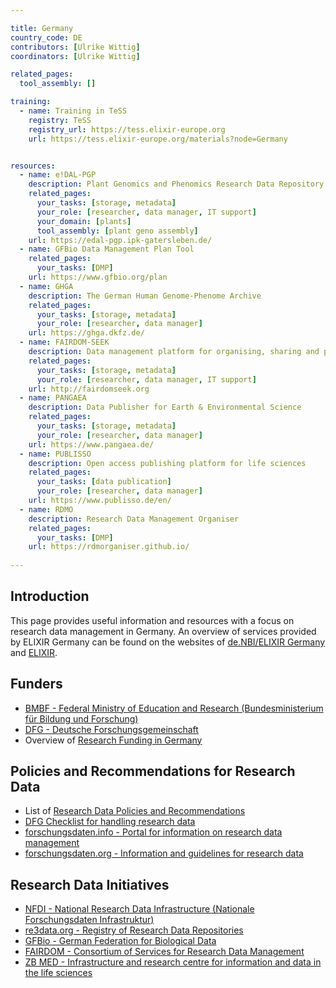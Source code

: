```yaml
---

title: Germany
country_code: DE
contributors: [Ulrike Wittig]
coordinators: [Ulrike Wittig]

related_pages: 
  tool_assembly: []

training:
  - name: Training in TeSS
    registry: TeSS
    registry_url: https://tess.elixir-europe.org
    url: https://tess.elixir-europe.org/materials?node=Germany


resources:
  - name: e!DAL-PGP
    description: Plant Genomics and Phenomics Research Data Repository
    related_pages:
      your_tasks: [storage, metadata]
      your_role: [researcher, data manager, IT support]
      your_domain: [plants]
      tool_assembly: [plant geno assembly]
    url: https://edal-pgp.ipk-gatersleben.de/  
  - name: GFBio Data Management Plan Tool
    related_pages:
      your_tasks: [DMP]
    url: https://www.gfbio.org/plan
  - name: GHGA
    description: The German Human Genome-Phenome Archive
    related_pages:
      your_tasks: [storage, metadata]
      your_role: [researcher, data manager]
    url: https://ghga.dkfz.de/
  - name: FAIRDOM-SEEK
    description: Data management platform for organising, sharing and publishing research datasets, models, protocols, samples, publications and other research outcomes.
    related_pages:
      your_tasks: [storage, metadata]
      your_role: [researcher, data manager, IT support]
    url: http://fairdomseek.org
  - name: PANGAEA
    description: Data Publisher for Earth & Environmental Science
    related_pages:
      your_tasks: [storage, metadata]
      your_role: [researcher, data manager]
    url: https://www.pangaea.de/
  - name: PUBLISSO
    description: Open access publishing platform for life sciences
    related_pages:
      your_tasks: [data publication]
      your_role: [researcher, data manager]
    url: https://www.publisso.de/en/
  - name: RDMO
    description: Research Data Management Organiser
    related_pages:
      your_tasks: [DMP]
    url: https://rdmorganiser.github.io/
    
---
```



## Introduction 

This page provides useful information and resources with a focus on research data management in Germany. An overview of services provided by ELIXIR Germany can be found on the websites of [de.NBI/ELIXIR Germany](https://www.denbi.de/) and [ELIXIR](https://elixir-europe.org/about-us/who-we-are/nodes/germany).

## Funders

* [BMBF - Federal Ministry of Education and Research (Bundesministerium für Bildung und Forschung)](https://www.bmbf.de/)
* [DFG - Deutsche Forschungsgemeinschaft](https://www.dfg.de)
* Overview of [Research Funding in Germany](https://www.research-in-germany.org/en/)

## Policies and Recommendations for Research Data

* List of [Research Data Policies and Recommendations](https://www.forschungsdaten.org/index.php/Data_Policies)
* [DFG Checklist for handling research data](https://www.dfg.de/download/pdf/foerderung/grundlagen_dfg_foerderung/forschungsdaten/forschungsdaten_checkliste_de.pdf)
* [forschungsdaten.info - Portal for information on research data management](https://www.forschungsdaten.info/)
* [forschungsdaten.org - Information and guidelines for research data](https://www.forschungsdaten.org)

## Research Data Initiatives 

* [NFDI - National Research Data Infrastructure (Nationale Forschungsdaten Infrastruktur)](https://www.nfdi.de/)
* [re3data.org - Registry of Research Data Repositories](https://www.re3data.org/)
* [GFBio - German Federation for Biological Data](https://www.gfbio.org/)
* [FAIRDOM - Consortium of Services for Research Data Management](https://fair-dom.org/)
* [ZB MED - Infrastructure and research centre for information and data in the life sciences](https://www.zbmed.de/)


